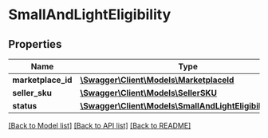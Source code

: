 # SmallAndLightEligibility

## Properties
Name | Type | Description | Notes
------------ | ------------- | ------------- | -------------
**marketplace_id** | [**\Swagger\Client\Models\MarketplaceId**](MarketplaceId.md) |  | 
**seller_sku** | [**\Swagger\Client\Models\SellerSKU**](SellerSKU.md) |  | 
**status** | [**\Swagger\Client\Models\SmallAndLightEligibilityStatus**](SmallAndLightEligibilityStatus.md) |  | 

[[Back to Model list]](../../README.md#documentation-for-models) [[Back to API list]](../../README.md#documentation-for-api-endpoints) [[Back to README]](../../README.md)

